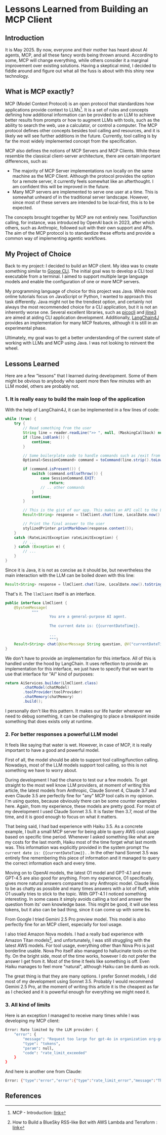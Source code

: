 # Lessons Learned from Building an MCP Client

## Introduction

It is May 2025. By now, everyone and their mother has heard about AI agents, MCP, and all these fancy words being thrown around. According to some, MCP will change everything, while others consider it a marginal improvement over existing solutions. Having a skeptical mind, I decided to fiddle around and figure out what all the fuss is about with this shiny new technology.

## What is MCP exactly?

MCP (Model Context Protocol) is an open protocol that standardizes how applications provide context to LLMs[^1]. It is a set of rules and concepts defining how additional information can be provided to an LLM to achieve better results from prompts or how to augment LLMs with tools, such as the ability to search the web, use a calculator, or control a computer. The MCP protocol defines other concepts besides tool calling and resources, and it is likely we will see further additions in the future. Currently, tool calling is by far the most widely implemented concept from the specification.

MCP also defines the notions of MCP Servers and MCP Clients. While these resemble the classical client-server architecture, there are certain important differences, such as:

- The majority of MCP Server implementations run locally on the same machine as the MCP Client. Although the protocol provides the option for a remote server, it currently feels somewhat like an afterthought. I am confident this will be improved in the future.
- Many MCP servers are implemented to serve one user at a time. This is somewhat unheard of in the traditional server landscape. However, since most of these servers are intended to be local-first, this is to be expected.

The concepts brought together by MCP are not entirely new. Tool/function calling, for instance, was introduced by OpenAI back in 2023, after which others, such as Anthropic, followed suit with their own support and APIs. The aim of the MCP protocol is to standardize these efforts and provide a common way of implementing agentic workflows.

## My Project of Choice

Back to my project: I decided to build an MCP client. My idea was to create something similar to  [Goose CLI](https://github.com/block/goose). The initial goal was to develop a CLI tool executable from a terminal. I aimed to support multiple large language models and enable the configuration of one or more MCP servers.

My programming language of choice for this project was Java. While most online tutorials focus on JavaScript or Python, I wanted to approach this task differently. Java might not be the trendiest option, and certainly not always the most recommended choice for a CLI application, but it is not an inherently worse one. Several excellent libraries, such as [picocli](https://picocli.info/) and [jline3](https://jline.org/docs/intro) are aimed at aiding CLI application development. Additionally, [LangChain4J](https://docs.langchain4j.dev/get-started) provides an implementation for many MCP features, although it is still in an experimental phase.

Ultimately, my goal was to get a better understanding of the current state of working with LLMs and MCP using Java. I was not looking to reinvent the wheel.

## Lessons Learned

Here are a few "lessons" that I learned during development. Some of them might be obvious to anybody who spent more then few minutes with an LLM model, others are probably not.

### 1. It is really easy to build the main loop of the application

With the help of LangChain4J, it can be implemented in a few lines of code:

```java
while (true) {
    try {
        // Read something from the user 
        String line = reader.readLine(">> ", null, (MaskingCallback) null, null);
        if (line.isBlank()) {
            continue;
        }

        // Some boilerplate code to handle commands such as /exit from the user
        Optional<SessionCommand> command = toCommand(line.strip().toLowerCase());

        if (command.isPresent()) {
            switch (command.orElseThrow()) {
                case SessionCommand.EXIT:
                    return;
                // .. other commands
            }
            continue;
        }

        // This is the gist of our app. This makes an API call to the LLM, it automatically handles MCP tools calls and sends back the responses to the LLM.
        Result<String> response = llmClient.chat(line, LocalDate.now().toString());

        // Print the final answer to the user
        stylizedPrinter.printMarkDown(response.content());
    }
    catch (RateLimitException rateLimitException) {
        // ...
    } catch (Exception e) {
        // ...
    }
}
```

Since it is Java, it is not as concise as it should be, but nevertheless the main interaction with the LLM can be boiled down with this line:

```java
Result<String> response = llmClient.chat(line, LocalDate.now().toString());
```

That's it. The `llmClient` itself is an interface.

```java
public interface LlmClient {
    @SystemMessage(
            """
                    You are a general-purpose AI agent.
                    
                    The current date is: {{currentDateTime}}.

                    ...
                    """)
    Result<String> chat(@UserMessage String question, @V("currentDateTime") String currentDateTime);
}
```

We don't have to provide an implementation for this interface. All of this is handled under the hood by LangChain. It uses reflection to provide an implementation for this interface, we just have to specify that we want to use that interface for "AI" kind of purposes:

```java
return AiServices.builder(LlmClient.class)
        .chatModel(chatModel)
        .toolProvider(toolProvider)
        .chatMemory(chatMemory)
        .build();
```

I personally don't like this pattern. It makes our life harder whenever we need to debug something, it can be challenging to place a breakpoint inside something that does exists only at runtime. 


### 2. For better responses a powerful LLM model

It feels like saying that water is wet. However, in case of MCP, it is really important to have a good and powerful model.

First of all, the model should be able to support tool calling/function calling. Nowadays, most of the LLM models support tool calling, so this is not something we have to worry about.

During development I had the chance to test our a few models. To get straight to the most well know LLM providers, at moment of writing this article, the latest models from Anthropic, Claude Sonnet 4, Claude 3.7 and even Claude 3.5 are perfectly fine for "any" MCP tool calls in my opinion. I'm using quotes, because obviously there can be some counter examples here. Again, from my experience, these models are pretty good. For most of my development I used Claude Sonnet 3.5. It is faster then 3.7, most of the time, and it is good enough to focus on what it matters.

That being said, I had bad experience with Haiku 3.5. As a concrete example, I built a small MCP server for being able to query AWS cost usage based on specific time period. Whenever I asked something like what are my costs for the last month, Haiku most of the time forget what last month was. This information was explicitly provided in the system prompt `The current date is: {{currentDateTime}}.` . In the other hand Sonnet 3.5 was entirely fine remembering this piece of information and it managed to query the correct information each and every time.

Moving on to OpenAI models, the latest O1 model and GPT-4.1 and even GPT-4.5 are also good for anything. From my experience, O1 specifically, gives more natural answers compared to any Anthropic model. Claude likes to be as chatty as possible and many times answers with a lot of fluff, while O1 usually tries to stick to the topic. With GPT-4.1 I noticed something interesting. In some cases it simply avoids calling a tool and answer the question from its' own knowledge base. This might be good, it will use less tokens, but it also can be bad thing, since it can come up with some bs.

From Google I tried Gemini 2.5 Pro preview model. This model is also perfectly fine for an MCP client, especially for tool usage.

I also tried Amazon Nova models. I had a really bad experience with Amazon Titan models[^3], and unfortunately, I was still struggling with the latest AWS models. For tool usage, everything other than Nova Pro is just borderline usable. Nova Pro itself also managed to hallucinate tools on the fly. On the bright side, most of the time works, however I do not prefer the answer I get from it. Most of the time it feels like something is off. Even Haiku manages to feel more "natural", although Haiku can be dumb as rock.

The great thing is that they are many options. I prefer Sonnet models, I did most of my development using Sonnet 3.5. Probably I would recommend Gemini 2.5 Pro, at the moment of writing this article it is the cheapest as far as I checked and it is powerful enough for everything we might need it.

### 3. All kind of limits

Here is an exception I managed to receive many times while I was developing my MCP client:

```bash
Error: Rate limited by the LLM provider: {
    "error": {
        "message": "Request too large for gpt-4o in organization org-gqgox1u3NjYa2JiUAHl3HrMn on tokens per min (TPM): Limit 30000, Requested 87968. The input or output tokens must be reduced in order to run successfully. Visit https://platform.openai.com/account/rate-limits to learn more.",
        "type": "tokens",
        "param": null,
        "code": "rate_limit_exceeded"
    }
}
```

And here is another one from Claude:

```bash
Error: {"type":"error","error":{"type":"rate_limit_error","message":"This request would exceed the rate limit for your organization (874899f0-c2de-4906-8802-cc478416bee6) of 20,000 input tokens per minute. For details, refer to: https://docs.anthropic.com/en/api/rate-limits. You can see the response headers for current usage. Please reduce the prompt length or the maximum tokens requested, or try again later. You may also contact sales at https://www.anthropic.com/contact-sales to discuss your options for a rate limit increase."}}
```




## References

[^1]: MCP - Introduction: [link](https://modelcontextprotocol.io/introduction)
[^2]: Langchain - Tool Calling: [link](https://python.langchain.com/docs/concepts/tool_calling/)
[^3]: How to Build a BlueSky RSS-like Bot with AWS Lambda and Terraform : [link](how-to-build-a-bluesky-rss-like-bot-with-aws-lambda-and-terraform.md)
